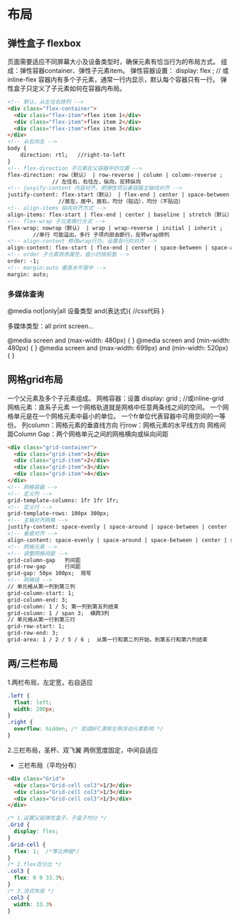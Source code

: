 # 布局

## 弹性盒子 flexbox

页面需要适应不同屏幕大小及设备类型时，确保元素有恰当行为的布局方式。
组成：弹性容器container、弹性子元素item。
弹性容器设置：
  display: flex ;    // 或 inline-flex
容器内有多个子元素，通常一行内显示，默认每个容器只有一行。
弹性盒子只定义了子元素如何在容器内布局。

```html
<!-- 默认，从左往右排列 -->
<div class="flex-container">
  <div class="flex-item">flex item 1</div>
  <div class="flex-item">flex item 2</div>
  <div class="flex-item">flex item 3</div> 
</div>
<!-- 从右向左 -->
body {
    direction: rtl;   //right-to-left
}
<!-- flex-direction 子元素在父容器中的位置 -->
flex-direction: row（默认） | row-reverse | column | column-reverse ;  
              // 左往右，右往左，纵向，反转纵向
<!-- jusyify-content 内容对齐，把弹性项沿着容器主轴线对齐 -->
justify-content: flex-start（默认） | flex-end | center | space-between | space-around ;
                //居左，居中，居右，均分（贴边），均分（不贴边）
<!-- align-items 纵向对齐方式 -->
align-items: flex-start | flex-end | center | baseline | stretch（默认） ;
<!-- flex-wrap 子元素换行方式 -->
flex-wrap: nowrap（默认） | wrap | wrap-reverse | initial | inherit ;
        //单行 可能溢出，多行 子项内部会断行，反转wrap排列
<!-- align-content 修改wrap行为，设置各行的对齐 -->
align-content: flex-start | flex-end | center | space-between | space-around | stretch(默认) ;
<!-- order 子元素排序属性，值小的排前面 -->
order: -1;
<!-- margin:auto 垂直水平居中 -->
margin: auto;

```

### 多媒体查询

@media not|only|all  设备类型 and(表达式){
  //css代码
}

多媒体类型：all print screen...

@media screen and (max-width: 480px) { }
@media screen and (min-width: 480px) { }
@media screen and (max-width: 699px) and (min-width: 520px) { }

## 网格grid布局

一个父元素及多个子元素组成。
网格容器：设置 display: grid ;    //或inline-grid
网格元素：直系子元素
一个网格轨道就是网格中任意两条线之间的空间。
一个网格单元是在一个网格元素中最小的单位。
一个fr单位代表容器中可用空间的一等份。
列column：网格元素的垂直线方向
行row：网格元素的水平线方向
网格间距Column Gap：两个网格单元之间的网格横向或纵向间距

```html
<div class="grid-container">
  <div class="grid-item">1</div>
  <div class="grid-item">2</div>
  <div class="grid-item">3</div>
  <div class="grid-item">4</div>
</div>
<!-- 网格容器 -->
<!-- 定义列 -->
grid-template-columns: 1fr 1fr 1fr;
<!-- 定义行 -->
grid-template-rows: 100px 300px;
<!-- 主轴对齐网格 -->
justify-content: space-evenly | space-around | space-between | center | start |end ;
<!-- 垂直对齐 -->
align-content: space-evenly | space-around | space-between | center | start | end ;
<!-- 网格元素 -->
<!-- 调整网格间距 -->
grid-column-gap   列间距
grid-row-gap      行间距
grid-gap: 50px 100px;  简写
<!-- 网格线 -->
// 单元格从第一列到第三列
grid-column-start: 1;  
grid-column-end: 3;
grid-column: 1 / 5; 第一列到第五列结束
grid-column: 1 / span 3;  横跨3列
// 单元格从第一行到第三行
grid-row-start: 1;
grid-row-end: 3;
grid-area: 1 / 2 / 5 / 6 ;  从第一行和第二列开始，到第五行和第六列结束
```

## 两/三栏布局

1.两栏布局，左定宽，右自适应

```css
.left {
  float: left;
  width: 200px;
}
.right {
  overflow: hidden; /* 变成BFC清除左侧浮动元素影响 */
}
```

2.三栏布局，圣杯、双飞翼
两侧宽度固定，中间自适应

* 三栏布局（平均分布）

```html
<div class="Grid">
  <div class="Grid-cell col3">1/3</div>
  <div class="Grid-cell col3">1/3</div>
  <div class="Grid-cell col3">1/3</div>
</div>
```

```css
/* 1.设置父级弹性盒子，子盒子均分 */
.Grid {
  display: flex;
}
.Grid-cell {
  flex: 1;  /*等比伸缩*/
}
/* 2.flex百分比 */
.col3 {
  flex: 0 0 33.3%;
}
/* 3.流式布局 */
.col3 {
  width: 33.3%
}
```
